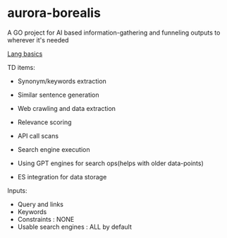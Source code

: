 # aurora-borealis
A GO project for AI based information-gathering and funneling outputs to wherever it's needed

[Lang basics](./lang-basics.md)

TD items:
- Synonym/keywords extraction
- Similar sentence generation
- Web crawling and data extraction
- Relevance scoring
- API call scans
- Search engine execution
- Using GPT engines for search ops(helps with older data-points)

- ES integration for data storage

Inputs:
- Query and links
- Keywords
- Constraints : NONE
- Usable search engines : ALL by default
